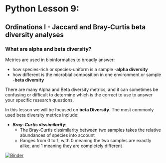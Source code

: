 # Python Lesson 9: 

## Ordinations I - Jaccard and Bray-Curtis beta diversity analyses

### What are alpha and beta diversity?

Metrics are used in bioinformatics to broadly answer:

- how species-rich or species-uniform is a sample -**alpha diversity**
- how different is the microbial composition in one environment or sample -**beta diversity**

There are many Alpha and Beta diversity metrics, and it can sometimes be confusing or difficult to determine which is the correct to use to answer your specific research questions.

In this lesson we will be focused on **beta Diversity**. The most commonly used beta diversity metrics include:

- ***Bray–Curtis dissimilarity***:
  - The Bray-Curtis dissimilarity between two samples takes the relative abundances of species into account
  - Ranges from 0 to 1, with 0 meaning the two samples are exactly alike, and 1 meaning they are completely different




[![Binder](https://mybinder.org/badge_logo.svg)](https://mybinder.org/v2/gh/biovcnet/topic-python-Lesson9-bindercontent/master)

